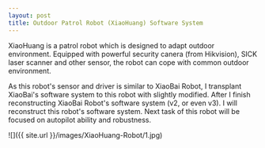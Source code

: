 ```yaml
---
layout: post
title: Outdoor Patrol Robot (XiaoHuang) Software System
---
```


XiaoHuang is a patrol robot which is designed to adapt outdoor environment. Equipped with powerful security canera (from Hikvision), SICK laser scanner and other sensor, the robot can cope with common outdoor environment.

 
As this robot's sensor and driver is similar to XiaoBai Robot, I transplant XiaoBai's software system to this robot with slightly modified. After I finish reconstructing XiaoBai Robot's software system (v2, or even v3). I will reconstruct this robot's software system. 
Next task of this robot will be focused on autopilot ability and robustness. 


![]({{ site.url }}/images/XiaoHuang-Robot/1.jpg)